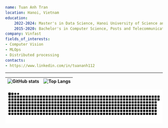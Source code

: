 ```yaml
name: Tuan Anh Tran
location: Hanoi, Vietnam
education:
    2022-2024: Master's in Data Science, Hanoi University of Science and Technology
    2015-2020: Bachelor's in Computer Science, Posts and Telecommunications Institute of Technology
company: Vinfast
fields_of_interests:
- Computer Vision
- MLOps
- Distributed processing
contacts:
- https://www.linkedin.com/in/tuananh112
```
<hr>

| ![GitHub stats](https://github-readme-stats.vercel.app/api?username=ttuananh112&theme=buefy&show_icons=true) | ![Top Langs](https://github-readme-stats.vercel.app/api/top-langs/?username=ttuananh112&layout=default) |
| -- | -- |

![snake gif](https://github.com/ttuananh112/ttuananh112/blob/output/github-contribution-grid-snake.svg)
